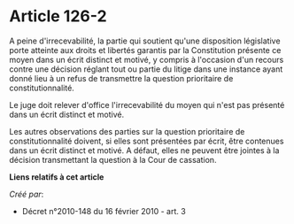 # Article 126-2

A peine d'irrecevabilité, la partie qui soutient qu'une disposition législative porte atteinte aux droits et libertés
garantis par la Constitution présente ce moyen dans un écrit distinct et motivé, y compris à l'occasion d'un recours contre
une décision réglant tout ou partie du litige dans une instance ayant donné lieu à un refus de transmettre la question
prioritaire de constitutionnalité. 

Le juge doit relever d'office l'irrecevabilité du moyen qui n'est pas présenté dans un écrit distinct et motivé. 

Les autres observations des parties sur la question prioritaire de constitutionnalité doivent, si elles sont présentées par
écrit, être contenues dans un écrit distinct et motivé. A défaut, elles ne peuvent être jointes à la décision transmettant la
question à la Cour de cassation.

**Liens relatifs à cet article**

_Créé par_:

  - Décret n°2010-148 du 16 février 2010 - art. 3

